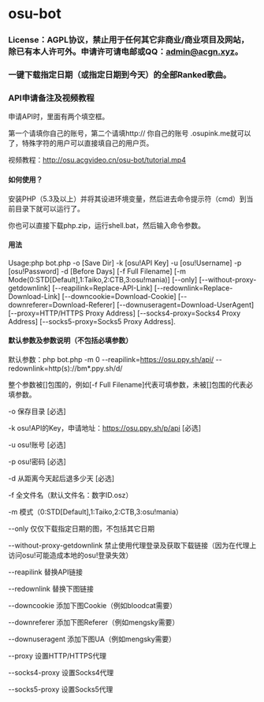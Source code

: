 # osu-bot
### License：AGPL协议，禁止用于任何其它非商业/商业项目及网站，除已有本人许可外。申请许可请电邮或QQ：admin@acgn.xyz。
### 一键下载指定日期（或指定日期到今天）的全部Ranked歌曲。
### API申请备注及视频教程
申请API时，里面有两个填空框。

第一个请填你自己的账号，第二个请填http:// 你自己的账号 .osupink.me就可以了，特殊字符的用户可以直接填自己的用户页。

视频教程：http://osu.acgvideo.cn/osu-bot/tutorial.mp4
#### 如何使用？
安装PHP（5.3及以上）并将其设进环境变量，然后进去命令提示符（cmd）到当前目录下就可以运行了。

你也可以直接下载php.zip，运行shell.bat，然后输入命令参数。
#### 用法
Usage:php bot.php -o [Save Dir] -k [osu!API Key] -u [osu!Username] -p [osu!Password] -d [Before Days] [-f Full Filename] [-m Mode(0:STD[Default],1:Taiko,2:CTB,3:osu!mania)] [--only] [--without-proxy-getdownlink] [--reapilink=Replace-API-Link] [--redownlink=Replace-Download-Link] [--downcookie=Download-Cookie] [--downreferer=Download-Referer] [--downuseragent=Download-UserAgent] [--proxy=HTTP/HTTPS Proxy Address] [--socks4-proxy=Socks4 Proxy Address] [--socks5-proxy=Socks5 Proxy Address].
#### 默认参数及参数说明（不包括必填参数）
默认参数：php bot.php -m 0 --reapilink=https://osu.ppy.sh/api/ --redownlink=http(s)://bm*.ppy.sh/d/

整个参数被[]包围的，例如[-f Full Filename]代表可填参数，未被[]包围的代表必填参数。

-o 保存目录 [必选]

-k osu!API的Key，申请地址：https://osu.ppy.sh/p/api [必选]

-u osu!账号 [必选]

-p osu!密码 [必选]

-d 从距离今天起后退多少天 [必选]

-f 全文件名（默认文件名：数字ID.osz）

-m 模式（0:STD[Default],1:Taiko,2:CTB,3:osu!mania）

--only 仅仅下载指定日期的图，不包括其它日期

--without-proxy-getdownlink 禁止使用代理登录及获取下载链接（因为在代理上访问osu!可能造成本地的osu!登录失效）

--reapilink 替换API链接

--redownlink 替换下图链接

--downcookie 添加下图Cookie（例如bloodcat需要）

--downreferer 添加下图Referer（例如mengsky需要）

--downuseragent 添加下图UA（例如mengsky需要）

--proxy 设置HTTP/HTTPS代理

--socks4-proxy 设置Socks4代理

--socks5-proxy 设置Socks5代理